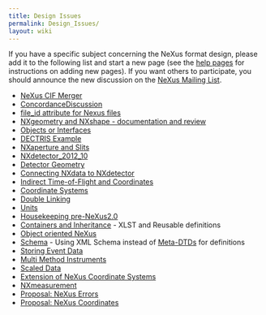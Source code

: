 ```yaml
---
title: Design Issues
permalink: Design_Issues/
layout: wiki
---
```


If you have a specific subject concerning the NeXus format design,
please add it to the following list and start a new page (see the [help
pages](Help:Contents "wikilink") for instructions on adding new pages).
If you want others to participate, you should announce the new
discussion on the [NeXus Mailing
List](http://lists.nexusformat.org/mailman/listinfo/nexus).

-   [NeXus CIF Merger](NeXus_CIF_Merger "wikilink")
-   [ConcordanceDiscussion](ConcordanceDiscussion "wikilink")
-   [file\_id attribute for Nexus
    files](file_id_attribute_for_Nexus_files "wikilink")
-   [NXgeometry and NXshape - documentation and
    review](NXgeometry_and_NXshape_-_documentation_and_review "wikilink")
-   [Objects or Interfaces](Objects_or_Interfaces "wikilink")
-   [DECTRIS Example](DECTRIS_Example "wikilink")
-   [NXaperture and Slits](NXaperture_and_Slits "wikilink")
-   [NXdetector\_2012\_10](NXdetector_2012_10 "wikilink")
-   [Detector Geometry](Detector_Geometry "wikilink")
-   [Connecting NXdata to
    NXdetector](Connecting_NXdata_to_NXdetector "wikilink")
-   [Indirect Time-of-Flight and
    Coordinates](Indirect_Time-of-Flight_and_Coordinates "wikilink")
-   [Coordinate Systems](Coordinate_Systems "wikilink")
-   [Double Linking](Double_Linking "wikilink")
-   [Units](Units "wikilink")
-   [Housekeeping pre-NeXus2.0](Housekeeping_pre-NeXus2.0 "wikilink")
-   [Containers and
    Inheritance](Containers_and_Inheritance "wikilink") - XLST and
    Reusable definitions
-   [Object oriented NeXus](OO-NeXus "wikilink")
-   [Schema](Schema "wikilink") - Using XML Schema instead of
    [Meta-DTDs](Metaformat "wikilink") for definitions
-   [Storing Event Data](Storing_Event_Data "wikilink")
-   [Multi Method Instruments](Multi_Method_Instruments "wikilink")
-   [Scaled Data](Scaled_Data "wikilink")
-   [Extension of NeXus Coordinate
    Systems](Extension_of_NeXus_Coordinate_Systems "wikilink")
-   [NXmeasurement](NXmeasurement "wikilink")
-   [Proposal: NeXus Errors](Proposal:_NeXus_Errors "wikilink")
-   [Proposal: NeXus
    Coordinates](Proposal:_NeXus_Coordinates "wikilink")

